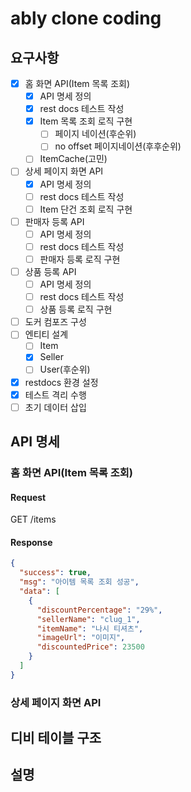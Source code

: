 # ably clone coding

## 요구사항

- [x] 홈 화면 API(Item 목록 조회)
    - [x] API 명세 정의
    - [x] rest docs 테스트 작성
    - [x] Item 목록 조회 로직 구현
        - [ ] 페이지 네이션(후순위)
        - [ ] no offset 페이지네이션(후후순위)
    - [ ] ItemCache(고민)
- [ ] 상세 페이지 화면 API
    - [x] API 명세 정의
    - [ ] rest docs 테스트 작성
    - [ ] Item 단건 조회 로직 구현
- [ ] 판매자 등록 API
    - [ ] API 명세 정의
    - [ ] rest docs 테스트 작성
    - [ ] 판매자 등록 로직 구현
- [ ] 상품 등록 API
    - [ ] API 명세 정의
    - [ ] rest docs 테스트 작성
    - [ ] 상품 등록 로직 구현
- [ ] 도커 컴포즈 구성
- [ ] 엔티티 설계
    - [ ] Item
    - [x] Seller
    - [ ] User(후순위)
- [x] restdocs 환경 설정
- [x] 테스트 격리 수행
- [ ] 초기 데이터 삽입

## API 명세

### 홈 화면 API(Item 목록 조회)

#### Request

GET /items

#### Response

```json
{
  "success": true,
  "msg": "아이템 목록 조회 성공",
  "data": [
    {
      "discountPercentage": "29%",
      "sellerName": "clug_1",
      "itemName": "나시 티셔츠",
      "imageUrl": "이미지",
      "discountedPrice": 23500
    }
  ]
}
```

### 상세 페이지 화면 API

## 디비 테이블 구조

## 설명
